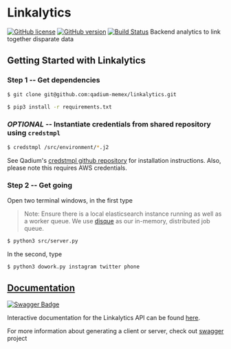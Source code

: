 Linkalytics
===========


[![GitHub license](https://img.shields.io/pypi/l/coverage.svg)](https://github.com/qadium-memex/linkalytics/blob/master/LICENSE) [![GitHub version](https://badge.fury.io/gh/qadium-memex%2Flinkalytics.svg)](https://badge.fury.io/gh/qadium-memex%2Flinkalytics) [![Build Status](https://travis-ci.org/qadium-memex/linkalytics.svg?branch=master)](https://travis-ci.org/qadium-memex/linkalytics)
Backend analytics to link together disparate data

Getting Started with Linkalytics
--------------------------------

### Step 1 -- Get dependencies

```sh
$ git clone git@github.com:qadium-memex/linkalytics.git
```

```sh
$ pip3 install -r requirements.txt
```

### _OPTIONAL_ --  Instantiate credentials from shared repository using `credstmpl`

```sh
$ credstmpl /src/environment/*.j2
```

See Qadium's [credstmpl github repository](https://github.com/qadium/credstmpl) for installation instructions. Also, please note this requires AWS credentials.


### Step 2 -- Get going

Open two terminal windows, in the first type

> Note:
> Ensure there is a local elasticsearch instance running as well as a worker queue.
> We use [disque](https://github.com/antirez/disque.git) as our in-memory, distributed job queue.

```sh
$ python3 src/server.py 
```

In the second, type

```sh
$ python3 dowork.py instagram twitter phone
```


[Documentation](https://swaggerhub.com/api/jjangsangy/linkalytics)
------------------------------------------------------------------

[![Swagger Badge](http://online.swagger.io/validator/?url=https://raw.githubusercontent.com/qadium-memex/linkalytics/master/swagger.yaml)](https://swaggerhub.com/api/jjangsangy/linkalytics)

Interactive documentation for the Linkalytics API can be found [here](https://swaggerhub.com/api/jjangsangy/linkalytics).

For more information about generating a client or server, check out [swagger](http://swagger.io/) project
